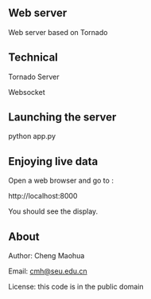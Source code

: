
## Web server 

Web server based on Tornado 

## Technical

Tornado Server

Websocket 

## Launching the server

python app.py

## Enjoying live data

Open a web browser and go to :

   http://localhost:8000  

You should see the display.

## About

Author:   Cheng Maohua

Email:    cmh@seu.edu.cn

License: this code is in the public domain
